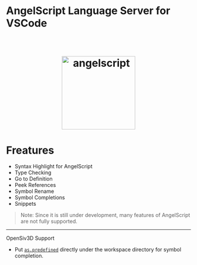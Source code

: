 # AngelScript Language Server for VSCode

<h1 align="center">
  <br>
  <a href="https://www.angelcode.com/angelscript/"><img src="https://raw.githubusercontent.com/sashi0034/angel-lsp/main/icons/angelscript.png" alt="angelscript" width="200"></a>
  <br>
</h1>

# Freatures

- Syntax Highlight for AngelScript
- Type Checking
- Go to Definition
- Peek References
- Symbol Rename
- Symbol Completions
- Snippets

> Note: Since it is still under development, many features of AngelScript are not fully supported.

---

OpenSiv3D Support
- Put [`as.predefined`](./examples/OpenSiv3D/as.predefined) directly under the workspace directory for symbol completion.
